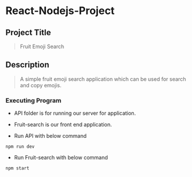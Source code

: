 # React-Nodejs-Project

## Project Title

> Fruit Emoji Search

## Description

> A simple fruit emoji search application which can be used for search and copy emojis.

### Executing Program

- API folder is for running our server for application.

- Fruit-search is our front end application.

- Run API with below command 

```
npm run dev

```

- Run Fruit-search with below command

```
npm start

```